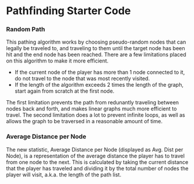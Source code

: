 # Pathfinding Starter Code
### Random Path

This pathing algorithm works by choosing pseudo-random nodes that can legally be traveled to, and traveling to them until the target node has been hit and the end node has been reached. There are a few limitations placed on this algorithm to make it more efficient.
 - If the current node of the player has more than 1 node connected to it, do not travel to the node that was most recently visited.
 - If the length of the algorithm exceeds 2 times the length of the graph, start again from scratch at the first node.

The first limitation prevents the path from redunantly traveling between nodes back and forth, and makes linear graphs much more efficient to travel. The second limitation does a lot to prevent infinite loops, as well as allows the graph to be traversed in a reasonable amount of time.

### Average Distance per Node

The new statistic, Average Distance per Node (displayed as Avg. Dist per Node), is a representation of the average distance the player has to travel from one node to the next. This is calculated by taking the current distance that the player has traveled and dividing it by the total number of nodes the player will visit, a.k.a. the length of the path list.
